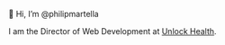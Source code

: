 👋 Hi, I’m @philipmartella

I am the Director of Web Development at [Unlock Health](https://www.unlockhealthnow.com).
